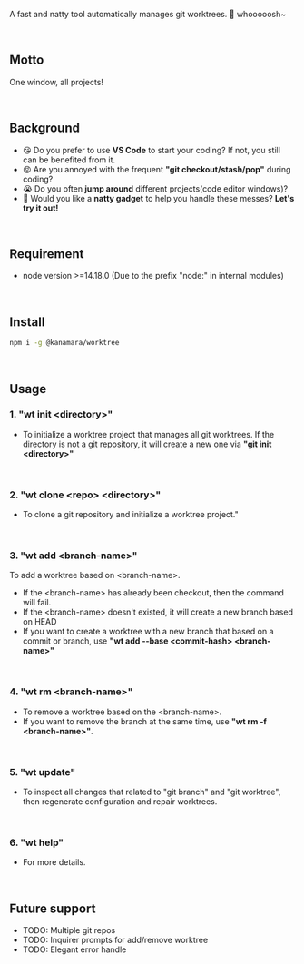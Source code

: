 A fast and natty tool automatically manages git worktrees. 🚀 whooooosh~

<br/>

## Motto

One window, all projects!

<br/>

## Background

- 😘 Do you prefer to use **VS Code** to start your coding? If not, you still can be benefited from it.
- 😡 Are you annoyed with the frequent **"git checkout/stash/pop"** during coding?
- 😭 Do you often **jump around** different projects(code editor windows)?
- 🤪 Would you like a **natty gadget** to help you handle these messes? **Let's try it out!**

<br/>

## Requirement
- node version >=14.18.0 (Due to the prefix "node:" in internal modules)

<br/>

## Install

```sh
npm i -g @kanamara/worktree
```

<br/>

## Usage

### 1. "wt init \<directory\>"

- To initialize a worktree project that manages all git worktrees. If the directory is not a git repository, it will create a new one via **"git init \<directory\>"**

<br/>

### 2. "wt clone \<repo\> \<directory\>"

- To clone a git repository and initialize a worktree project."

<br/>

### 3. "wt add \<branch-name\>"

To add a worktree based on \<branch-name\>.

- If the \<branch-name\> has already been checkout, then the command will fail.
- If the \<branch-name\> doesn't existed, it will create a new branch based on HEAD
- If you want to create a worktree with a new branch that based on a commit or branch, use **"wt add --base \<commit-hash\> \<branch-name\>"**

<br/>

### 4. "wt rm \<branch-name\>"

- To remove a worktree based on the \<branch-name\>.
- If you want to remove the branch at the same time, use **"wt rm -f \<branch-name\>"**.

<br/>

### 5. "wt update"

- To inspect all changes that related to "git branch" and "git worktree", then regenerate configuration and repair worktrees.

<br/>

### 6. "wt help"

- For more details.

<br/>

## Future support

- TODO: Multiple git repos
- TODO: Inquirer prompts for add/remove worktree
- TODO: Elegant error handle


<br/>

